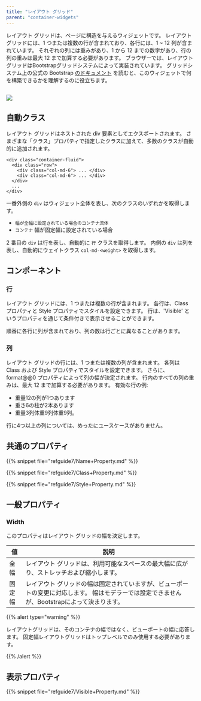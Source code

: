 ```yaml
---
title: "レイアウト グリッド"
parent: "container-widgets"
---
```



レイアウト グリッドは、ページに構造を与えるウィジェットです。 レイアウト グリッドには、1 つまたは複数の行が含まれており、各行には、1 ~ 12 列が含まれています。 それぞれの列には重みがあり、1 から 12 までの数字があり、行の列の重みは最大 12 まで加算する必要があります。 ブラウザーでは、レイアウトグリッドはBootstrapグリッドシステムによって実装されています。 グリッドシステム上の公式の Bootstrap [のドキュメント](http://getbootstrap.com/css/#grid) を読むと、このウィジェットで何を構築できるかを理解するのに役立ちます。

## ![](attachments/pages/layout-grid.png)

## 自動クラス

レイアウト グリッドはネストされた div 要素としてエクスポートされます。 さまざまな「クラス」プロパティで指定したクラスに加えて、多数のクラスが自動的に追加されます。

```
<div class="container-fluid">
  <div class="row">
    <div class="col-md-6"> ... </div>
    <div class="col-md-6"> ... </div>
  </div>
  ...
</div> 
```

一番外側の `div` はウィジェット全体を表し、次のクラスのいずれかを取得します。

*   `幅が全幅に設定されている場合のコンテナ流体`
*   `コンテナ` 幅が固定幅に設定されている場合

2 番目の `div` は行を表し、自動的に `行` クラスを取得します。 内側の `div` は列を表し、自動的にウェイトクラス `col-md-<weight>` を取得します。

## コンポーネント

### 行

レイアウト グリッドには、1 つまたは複数の行が含まれます。 各行は、Class プロパティと Style プロパティでスタイルを設定できます。 行は、'Visible' というプロパティを通じて条件付きで表示させることができます。

順番に各行に列が含まれており、列の数は行ごとに異なることがあります。

### 列

レイアウト グリッドの行には、1 つまたは複数の列が含まれます。 各列は Class および Style プロパティでスタイルを設定できます。 さらに、format@@0 プロパティによって列の幅が決定されます。 行内のすべての列の重みは、最大 12 まで加算する必要があります。 有効な行の例:

*   重量12の列が1つあります
*   重さ6の柱が2本あります
*   重量3列体重9列体重9列。

行に4つ以上の列については、めったにユースケースがありません。

## 共通のプロパティ

{{% snippet file="refguide7/Name+Property.md" %}}

{{% snippet file="refguide7/Class+Property.md" %}}

{{% snippet file="refguide7/Style+Property.md" %}}

## 一般プロパティ

### Width

このプロパティはレイアウト グリッドの幅を決定します。

| 値   | 説明                                                                           |
| --- | ---------------------------------------------------------------------------- |
| 全幅  | レイアウト グリッドは、利用可能なスペースの最大幅に広がり、ストレッチおよび縮小します。                                 |
| 固定幅 | レイアウト グリッドの幅は固定されていますが、ビューポートの変更に対応します。 幅はモデラーでは設定できませんが、Bootstrapによって決まります。 |

{{% alert type="warning" %}}

レイアウトグリッドは、そのコンテナの幅ではなく、ビューポートの幅に応答します。 固定幅レイアウトグリッドはトップレベルでのみ使用する必要があります。

{{% /alert %}}

## 表示プロパティ

{{% snippet file="refguide7/Visible+Property.md" %}}
